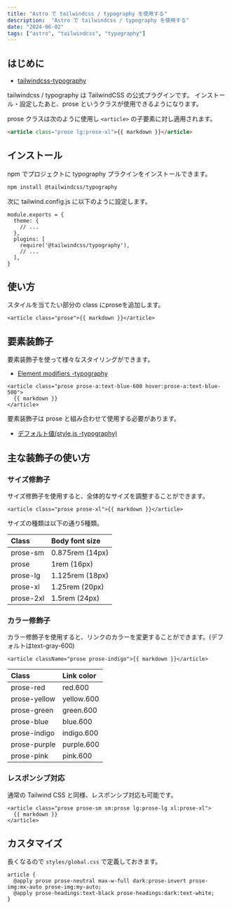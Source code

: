 ```yaml
---
title: "Astro で tailwindcss / typography を使用する"
description:  "Astro で tailwindcss / typography を使用する"
date: "2024-06-02"
tags: ["astro", "tailwindcss", "typography"]
---
```


## はじめに

- [tailwindcss\-typography](https://github.com/tailwindlabs/tailwindcss-typography)

tailwindcss / typography は TailwindCSS の公式プラグインです。
インストール・設定したあと、prose というクラスが使用できるようになります。

prose クラスは次のように使用し `<article>` の子要素に対し適用されます。

```html
<article class="prose lg:prose-xl">{{ markdown }}</article>
```

## インストール

npm でプロジェクトに typography プラクインをインストールできます。

```zsh
npm install @tailwindcss/typography
```

次に tailwind.config.js に以下のように設定します。

```astro title="tailwind.config.js" ins={6}
module.exports = {
  theme: {
    // ...
  },
  plugins: [
    require('@tailwindcss/typography'),
    // ...
  ],
}
```

## 使い方

スタイルを当てたい部分の class にproseを追加します。

```astro
<article class="prose">{{ markdown }}</article>
```

## 要素装飾子

要素装飾子を使って様々なスタイリングができます。

- [Element modifiers \-typography](https://github.com/tailwindlabs/tailwindcss-typography?tab=readme-ov-file#element-modifiers)

```astro
<article class="prose prose-a:text-blue-600 hover:prose-a:text-blue-500">
  {{ markdown }}
</article>
```

要素装飾子は prose と組み合わせて使用する必要があります。

- [ デフォルト値(style.js \-typography) ](https://github.com/tailwindlabs/tailwindcss-typography/blob/master/src/styles.js)

## 主な装飾子の使い方

### サイズ修飾子

サイズ修飾子を使用すると、全体的なサイズを調整することができます。

```astro
<article class="prose prose-xl">{{ markdown }}</article>
```

サイズの種類は以下の通り5種類。

| Class     | Body font size  |
|  :-----   |   :-----        |
| prose-sm  | 0.875rem (14px) |
| prose     | 1rem (16px)     |
| prose-lg  | 1.125rem (18px) |
| prose-xl  | 1.25rem (20px)  |
| prose-2xl | 1.5rem (24px)   |


### カラー修飾子

カラー修飾子を使用すると、リンクのカラーを変更することができます。(デフォルトはtext-gray-600)

```astro
<article className="prose prose-indigo">{{ markdown }}</article>
```

| Class        | Link color |
| :-----       |   :----    |
| prose-red    | red.600    |
| prose-yellow | yellow.600 |
| prose-green  | green.600  |
| prose-blue   | blue.600   |
| prose-indigo | indigo.600 |
| prose-purple | purple.600 |
| prose-pink   | pink.600   |

### レスポンシブ対応

通常の Tailwind CSS と同様、レスポンシブ対応も可能です。

```astro
<article class="prose prose-sm sm:prose lg:prose-lg xl:prose-xl">
  {{ markdown }}
</article>
```

## カスタマイズ

長くなるので `styles/global.css` で定義しておきます。

```astro title="styles/global.css"
article {
  @apply prose prose-neutral max-w-full dark:prose-invert prose-img:mx-auto prose-img:my-auto;
  @apply prose-headings:text-black prose-headings:dark:text-white;
}
```
